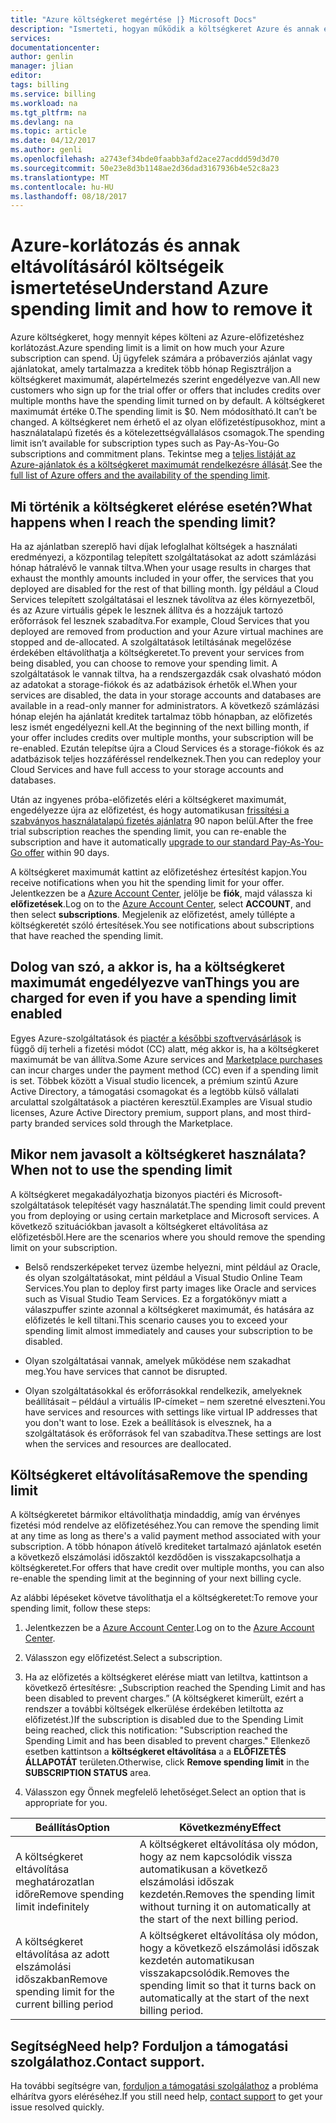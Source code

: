 ```yaml
---
title: "Azure költségkeret megértése |} Microsoft Docs"
description: "Ismerteti, hogyan működik a költségkeret Azure és annak eltávolításáról"
services: 
documentationcenter: 
author: genlin
manager: jlian
editor: 
tags: billing
ms.service: billing
ms.workload: na
ms.tgt_pltfrm: na
ms.devlang: na
ms.topic: article
ms.date: 04/12/2017
ms.author: genli
ms.openlocfilehash: a2743ef34bde0faabb3afd2ace27acddd59d3d70
ms.sourcegitcommit: 50e23e8d3b1148ae2d36dad3167936b4e52c8a23
ms.translationtype: MT
ms.contentlocale: hu-HU
ms.lasthandoff: 08/18/2017
---
```

# <a name="understand-azure-spending-limit-and-how-to-remove-it"></a><span data-ttu-id="60fc3-103">Azure-korlátozás és annak eltávolításáról költségeik ismertetése</span><span class="sxs-lookup"><span data-stu-id="60fc3-103">Understand Azure spending limit and how to remove it</span></span>

<span data-ttu-id="60fc3-104">Azure költségkeret, hogy mennyit képes költeni az Azure-előfizetéshez korlátozást.</span><span class="sxs-lookup"><span data-stu-id="60fc3-104">Azure spending limit is a limit on how much your Azure subscription can spend.</span></span> <span data-ttu-id="60fc3-105">Új ügyfelek számára a próbaverziós ajánlat vagy ajánlatokat, amely tartalmazza a kreditek több hónap Regisztráljon a költségkeret maximumát, alapértelmezés szerint engedélyezve van.</span><span class="sxs-lookup"><span data-stu-id="60fc3-105">All new customers who sign up for the trial offer or offers that includes credits over multiple months have the spending limit turned on by default.</span></span> <span data-ttu-id="60fc3-106">A költségkeret maximumát értéke 0.</span><span class="sxs-lookup"><span data-stu-id="60fc3-106">The spending limit is $0.</span></span> <span data-ttu-id="60fc3-107">Nem módosítható.</span><span class="sxs-lookup"><span data-stu-id="60fc3-107">It can’t be changed.</span></span> <span data-ttu-id="60fc3-108">A költségkeret nem érhető el az olyan előfizetéstípusokhoz, mint a használatalapú fizetés és a kötelezettségvállalásos csomagok.</span><span class="sxs-lookup"><span data-stu-id="60fc3-108">The spending limit isn’t available for subscription types such as Pay-As-You-Go subscriptions and commitment plans.</span></span> <span data-ttu-id="60fc3-109">Tekintse meg a [teljes listáját az Azure-ajánlatok és a költségkeret maximumát rendelkezésre állását](https://azure.microsoft.com/support/legal/offer-details/).</span><span class="sxs-lookup"><span data-stu-id="60fc3-109">See the [full list of Azure offers and the availability of the spending limit](https://azure.microsoft.com/support/legal/offer-details/).</span></span>

## <a name="what-happens-when-i-reach-the-spending-limit"></a><span data-ttu-id="60fc3-110">Mi történik a költségkeret elérése esetén?</span><span class="sxs-lookup"><span data-stu-id="60fc3-110">What happens when I reach the spending limit?</span></span>

<span data-ttu-id="60fc3-111">Ha az ajánlatban szereplő havi díjak lefoglalhat költségek a használati eredményezi, a központilag telepített szolgáltatásokat az adott számlázási hónap hátralévő le vannak tiltva.</span><span class="sxs-lookup"><span data-stu-id="60fc3-111">When your usage results in charges that exhaust the monthly amounts included in your offer, the services that you deployed are disabled for the rest of that billing month.</span></span> <span data-ttu-id="60fc3-112">Így például a Cloud Services telepített szolgáltatásai el lesznek távolítva az éles környezetből, és az Azure virtuális gépek le lesznek állítva és a hozzájuk tartozó erőforrások fel lesznek szabadítva.</span><span class="sxs-lookup"><span data-stu-id="60fc3-112">For example, Cloud Services that you deployed are removed from production and your Azure virtual machines are stopped and de-allocated.</span></span> <span data-ttu-id="60fc3-113">A szolgáltatások letiltásának megelőzése érdekében eltávolíthatja a költségkeretet.</span><span class="sxs-lookup"><span data-stu-id="60fc3-113">To prevent your services from being disabled, you can choose to remove your spending limit.</span></span> <span data-ttu-id="60fc3-114">A szolgáltatások le vannak tiltva, ha a rendszergazdák csak olvasható módon az adatokat a storage-fiókok és az adatbázisok érhetők el.</span><span class="sxs-lookup"><span data-stu-id="60fc3-114">When your services are disabled, the data in your storage accounts and databases are available in a read-only manner for administrators.</span></span> <span data-ttu-id="60fc3-115">A következő számlázási hónap elején ha ajánlatát kreditek tartalmaz több hónapban, az előfizetés lesz ismét engedélyezni kell.</span><span class="sxs-lookup"><span data-stu-id="60fc3-115">At the beginning of the next billing month, if your offer includes credits over multiple months, your subscription will be re-enabled.</span></span> <span data-ttu-id="60fc3-116">Ezután telepítse újra a Cloud Services és a storage-fiókok és az adatbázisok teljes hozzáféréssel rendelkeznek.</span><span class="sxs-lookup"><span data-stu-id="60fc3-116">Then you can redeploy your Cloud Services and have full access to your storage accounts and databases.</span></span>

<span data-ttu-id="60fc3-117">Után az ingyenes próba-előfizetés eléri a költségkeret maximumát, engedélyezze újra az előfizetést, és hogy automatikusan [frissítési a szabványos használatalapú fizetés ajánlatra](billing-upgrade-azure-subscription.md) 90 napon belül.</span><span class="sxs-lookup"><span data-stu-id="60fc3-117">After the free trial subscription reaches the spending limit, you can re-enable the subscription and have it automatically [upgrade to our standard Pay-As-You-Go offer](billing-upgrade-azure-subscription.md) within 90 days.</span></span>

<span data-ttu-id="60fc3-118">A költségkeret maximumát kattint az előfizetéshez értesítést kapjon.</span><span class="sxs-lookup"><span data-stu-id="60fc3-118">You receive notifications when you hit the spending limit for your offer.</span></span> <span data-ttu-id="60fc3-119">Jelentkezzen be a [Azure Account Center](https://account.windowsazure.com), jelölje be **fiók**, majd válassza ki **előfizetések**.</span><span class="sxs-lookup"><span data-stu-id="60fc3-119">Log on to the [Azure Account Center](https://account.windowsazure.com), select **ACCOUNT**, and then select **subscriptions**.</span></span> <span data-ttu-id="60fc3-120">Megjelenik az előfizetést, amely túllépte a költségkeretét szóló értesítések.</span><span class="sxs-lookup"><span data-stu-id="60fc3-120">You see notifications about subscriptions that have reached the spending limit.</span></span>

## <a name="things-you-are-charged-for-even-if-you-have-a-spending-limit-enabled"></a><span data-ttu-id="60fc3-121">Dolog van szó, a akkor is, ha a költségkeret maximumát engedélyezve van</span><span class="sxs-lookup"><span data-stu-id="60fc3-121">Things you are charged for even if you have a spending limit enabled</span></span>

<span data-ttu-id="60fc3-122">Egyes Azure-szolgáltatások és [piactér a későbbi szoftvervásárlások](https://azure.microsoft.com/marketplace/) is függő díj terheli a fizetési módot (CC) alatt, még akkor is, ha a költségkeret maximumát be van állítva.</span><span class="sxs-lookup"><span data-stu-id="60fc3-122">Some Azure services and [Marketplace purchases](https://azure.microsoft.com/marketplace/) can incur charges under the payment method (CC) even if a spending limit is set.</span></span> <span data-ttu-id="60fc3-123">Többek között a Visual studio licencek, a prémium szintű Azure Active Directory, a támogatási csomagokat és a legtöbb külső vállalati arculattal szolgáltatások a piactéren keresztül.</span><span class="sxs-lookup"><span data-stu-id="60fc3-123">Examples are Visual studio licenses, Azure Active Directory premium, support plans, and most third-party branded services sold through the Marketplace.</span></span>


## <a name="when-not-to-use-the-spending-limit"></a><span data-ttu-id="60fc3-124">Mikor nem javasolt a költségkeret használata?</span><span class="sxs-lookup"><span data-stu-id="60fc3-124">When not to use the spending limit</span></span>

<span data-ttu-id="60fc3-125">A költségkeret megakadályozhatja bizonyos piactéri és Microsoft-szolgáltatások telepítését vagy használatát.</span><span class="sxs-lookup"><span data-stu-id="60fc3-125">The spending limit could prevent you from deploying or using certain marketplace and Microsoft services.</span></span> <span data-ttu-id="60fc3-126">A következő szituációkban javasolt a költségkeret eltávolítása az előfizetésből.</span><span class="sxs-lookup"><span data-stu-id="60fc3-126">Here are the scenarios where you should remove the spending limit on your subscription.</span></span>

- <span data-ttu-id="60fc3-127">Belső rendszerképeket tervez üzembe helyezni, mint például az Oracle, és olyan szolgáltatásokat, mint például a Visual Studio Online Team Services.</span><span class="sxs-lookup"><span data-stu-id="60fc3-127">You plan to deploy first party images like Oracle and services such as Visual Studio Team Services.</span></span> <span data-ttu-id="60fc3-128">Ez a forgatókönyv miatt a válaszpuffer szinte azonnal a költségkeret maximumát, és hatására az előfizetés le kell tiltani.</span><span class="sxs-lookup"><span data-stu-id="60fc3-128">This scenario causes you to exceed your spending limit almost immediately and causes your subscription to be disabled.</span></span>

- <span data-ttu-id="60fc3-129">Olyan szolgáltatásai vannak, amelyek működése nem szakadhat meg.</span><span class="sxs-lookup"><span data-stu-id="60fc3-129">You have services that cannot be disrupted.</span></span>

- <span data-ttu-id="60fc3-130">Olyan szolgáltatásokkal és erőforrásokkal rendelkezik, amelyeknek beállításait – például a virtuális IP-címeket – nem szeretné elveszteni.</span><span class="sxs-lookup"><span data-stu-id="60fc3-130">You have services and resources with settings like virtual IP addresses that you don't want to lose.</span></span> <span data-ttu-id="60fc3-131">Ezek a beállítások is elvesznek, ha a szolgáltatások és erőforrások fel van szabadítva.</span><span class="sxs-lookup"><span data-stu-id="60fc3-131">These settings are lost when the services and resources are deallocated.</span></span>


## <a name="remove-the-spending-limit"></a><span data-ttu-id="60fc3-132">Költségkeret eltávolítása</span><span class="sxs-lookup"><span data-stu-id="60fc3-132">Remove the spending limit</span></span>

<span data-ttu-id="60fc3-133">A költségkeretet bármikor eltávolíthatja mindaddig, amíg van érvényes fizetési mód rendelve az előfizetéséhez.</span><span class="sxs-lookup"><span data-stu-id="60fc3-133">You can remove the spending limit at any time as long as there's a valid payment method associated with your subscription.</span></span> <span data-ttu-id="60fc3-134">A több hónapon átívelő krediteket tartalmazó ajánlatok esetén a következő elszámolási időszaktól kezdődően is visszakapcsolhatja a költségkeretet.</span><span class="sxs-lookup"><span data-stu-id="60fc3-134">For offers that have credit over multiple months, you can also re-enable the spending limit at the beginning of your next billing cycle.</span></span>

<span data-ttu-id="60fc3-135">Az alábbi lépéseket követve távolíthatja el a költségkeretet:</span><span class="sxs-lookup"><span data-stu-id="60fc3-135">To remove your spending limit, follow these steps:</span></span>

1. <span data-ttu-id="60fc3-136">Jelentkezzen be a [Azure Account Center](https://account.windowsazure.com).</span><span class="sxs-lookup"><span data-stu-id="60fc3-136">Log on to the [Azure Account Center](https://account.windowsazure.com).</span></span>

2. <span data-ttu-id="60fc3-137">Válasszon egy előfizetést.</span><span class="sxs-lookup"><span data-stu-id="60fc3-137">Select a subscription.</span></span>

3. <span data-ttu-id="60fc3-138">Ha az előfizetés a költségkeret elérése miatt van letiltva, kattintson a következő értesítésre: „Subscription reached the Spending Limit and has been disabled to prevent charges.” (A költségkeret kimerült, ezért a rendszer a további költségek elkerülése érdekében letiltotta az előfizetést.)</span><span class="sxs-lookup"><span data-stu-id="60fc3-138">If the subscription is disabled due to the Spending Limit being reached, click this notification: "Subscription reached the Spending Limit and has been disabled to prevent charges."</span></span> <span data-ttu-id="60fc3-139">Ellenkező esetben kattintson a **költségkeret eltávolítása** a a **ELŐFIZETÉS ÁLLAPOTÁT** területen.</span><span class="sxs-lookup"><span data-stu-id="60fc3-139">Otherwise, click **Remove spending limit** in the **SUBSCRIPTION STATUS** area.</span></span>

4. <span data-ttu-id="60fc3-140">Válasszon egy Önnek megfelelő lehetőséget.</span><span class="sxs-lookup"><span data-stu-id="60fc3-140">Select an option that is appropriate for you.</span></span>

|<span data-ttu-id="60fc3-141">Beállítás</span><span class="sxs-lookup"><span data-stu-id="60fc3-141">Option</span></span>|<span data-ttu-id="60fc3-142">Következmény</span><span class="sxs-lookup"><span data-stu-id="60fc3-142">Effect</span></span>|
|-------|-----|
|<span data-ttu-id="60fc3-143">A költségkeret eltávolítása meghatározatlan időre</span><span class="sxs-lookup"><span data-stu-id="60fc3-143">Remove spending limit indefinitely</span></span>|<span data-ttu-id="60fc3-144">A költségkeret eltávolítása oly módon, hogy az nem kapcsolódik vissza automatikusan a következő elszámolási időszak kezdetén.</span><span class="sxs-lookup"><span data-stu-id="60fc3-144">Removes the spending limit without turning it on automatically at the start of the next billing period.</span></span>|
|<span data-ttu-id="60fc3-145">A költségkeret eltávolítása az adott elszámolási időszakban</span><span class="sxs-lookup"><span data-stu-id="60fc3-145">Remove spending limit for the current billing period</span></span>|<span data-ttu-id="60fc3-146">A költségkeret eltávolítása oly módon, hogy a következő elszámolási időszak kezdetén automatikusan visszakapcsolódik.</span><span class="sxs-lookup"><span data-stu-id="60fc3-146">Removes the spending limit so that it turns back on automatically at the start of the next billing period.</span></span>|

## <a name="need-help-contact-support"></a><span data-ttu-id="60fc3-147">Segítség</span><span class="sxs-lookup"><span data-stu-id="60fc3-147">Need help?</span></span> <span data-ttu-id="60fc3-148">Forduljon a támogatási szolgálathoz.</span><span class="sxs-lookup"><span data-stu-id="60fc3-148">Contact support.</span></span>
<span data-ttu-id="60fc3-149">Ha további segítségre van, [forduljon a támogatási szolgálathoz](https://portal.azure.com/?#blade/Microsoft_Azure_Support/HelpAndSupportBlade) a probléma elhárítva gyors eléréséhez.</span><span class="sxs-lookup"><span data-stu-id="60fc3-149">If you still need help, [contact support](https://portal.azure.com/?#blade/Microsoft_Azure_Support/HelpAndSupportBlade) to get your issue resolved quickly.</span></span>
